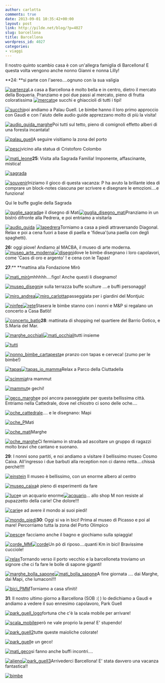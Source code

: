 ```yaml
---
author: carlotta
comments: true
date: 2013-09-01 10:35:42+00:00
layout: post
link: http://pilde.net/blog/?p=4027
slug: barcellona
title: Barcellona
wordpress_id: 4027
categories:
- viaggi
---
```


Il nostro quinto scambio casa è con un'allegra famiglia di Barcellona! E questa volta vengono anche nonno Gianni e nonna Lilly!

**24: **si parte con l'aereo....ognuno con la sua valigia

[![partenza](http://pilde.net/blog/wp-content/uploads/2013/10/partenza.jpg)](http://pilde.net/blog/wp-content/uploads/2013/10/partenza.jpg)La casa a Barcellona è molto bella e in centro, dietro il mercato della Boqueria. Pranziamo e poi due passi al mercato, pieno di frutta coloratissima [![mercato](http://pilde.net/blog/wp-content/uploads/2013/10/mercato.jpg)](http://pilde.net/blog/wp-content/uploads/2013/10/mercato.jpg)e succhi e ghiaccioli di tutti i tipi!

[![succhi](http://pilde.net/blog/wp-content/uploads/2013/10/succhi.jpg)](http://pilde.net/blog/wp-content/uploads/2013/10/succhi.jpg)poi andiamo a Palau Guell. Le bimbe hanno il loro primo approccio con Gaudì e con l'aiuto delle audio guide apprezzano molto di più la visita!

[![audio_guida_marghe](http://pilde.net/blog/wp-content/uploads/2013/10/audio_guida_marghe.jpg)](http://pilde.net/blog/wp-content/uploads/2013/10/audio_guida_marghe.jpg)Poi tutti sul tetto, pieno di comignoli effetto alberi di una foresta incantata!

[![palau_guell](http://pilde.net/blog/wp-content/uploads/2013/10/palau_guell.jpg)](http://pilde.net/blog/wp-content/uploads/2013/10/palau_guell.jpg)A seguire visitiamo la zona del porto

[![pesci](http://pilde.net/blog/wp-content/uploads/2013/10/pesci.jpg)](http://pilde.net/blog/wp-content/uploads/2013/10/pesci.jpg)vicino alla statua di Cristoforo Colombo

[![mati_leone](http://pilde.net/blog/wp-content/uploads/2013/10/mati_leone.jpg)](http://pilde.net/blog/wp-content/uploads/2013/10/mati_leone.jpg)**25**: Visita alla Sagrada Familia! Imponente, affascinante, mistica!

[![sagrada](http://pilde.net/blog/wp-content/uploads/2013/10/sagrada.jpg)](http://pilde.net/blog/wp-content/uploads/2013/10/sagrada.jpg)

[![souvenir](http://pilde.net/blog/wp-content/uploads/2013/10/souvenir.jpg)](http://pilde.net/blog/wp-content/uploads/2013/10/souvenir.jpg)Iniziamo il gioco di questa vacanza: P ha avuto la brillante idea di comprare un block-notes ciascuna per scrivere e disegnare le emozioni....e funziona!

Qui le buffe guglie della Sagrada

[![guglie_sagrada](http://pilde.net/blog/wp-content/uploads/2013/10/guglie_sagrada1.jpg)](http://pilde.net/blog/wp-content/uploads/2013/10/guglie_sagrada1.jpg)e il disegno di Mati[![guglia_disegno_mati](http://pilde.net/blog/wp-content/uploads/2013/10/guglia_disegno_mati.jpg)](http://pilde.net/blog/wp-content/uploads/2013/10/guglia_disegno_mati.jpg)Pranziamo in un bistrò difronte alla Pedrera, e poi entriamo a visitarla

[![audio_guida](http://pilde.net/blog/wp-content/uploads/2013/10/audio_guida.jpg)](http://pilde.net/blog/wp-content/uploads/2013/10/audio_guida.jpg) [![lapedrera](http://pilde.net/blog/wp-content/uploads/2013/10/lapedrera.jpg)](http://pilde.net/blog/wp-content/uploads/2013/10/lapedrera.jpg)Torniamo a casa a piedi attraversando Diagonal. Relax e poi a cena fuori a base di paella e 'fideua'(una paella con degli spaghetti).

**26:** oggi piove! Andiamo al MACBA, il museo di arte moderna. [![museo_arte_moderna](http://pilde.net/blog/wp-content/uploads/2013/10/museo_arte_moderna.jpg)](http://pilde.net/blog/wp-content/uploads/2013/10/museo_arte_moderna.jpg)[![disegni](http://pilde.net/blog/wp-content/uploads/2013/10/disegni.jpg)](http://pilde.net/blog/wp-content/uploads/2013/10/disegni.jpg)dove le bimbe disegnano i loro capolavori, come 'Caos di oro e argento' ! e cena con le Tapas!

**27**:** **mattina alla Fondazione Mirò

[![mati_mirò](http://pilde.net/blog/wp-content/uploads/2013/10/mati_mirò.jpg)](http://pilde.net/blog/wp-content/uploads/2013/10/mati_mirò.jpg)mhhhhh....figo! Anche questi li disegnamo!

[![museo_disegni](http://pilde.net/blog/wp-content/uploads/2013/10/museo_disegni.jpg)](http://pilde.net/blog/wp-content/uploads/2013/10/museo_disegni.jpg)e sulla terrazza buffe sculture ....e buffi personaggi!

[![miro_andrea](http://pilde.net/blog/wp-content/uploads/2013/10/miro_andrea.jpg)](http://pilde.net/blog/wp-content/uploads/2013/10/miro_andrea.jpg)[![miro_carlotta](http://pilde.net/blog/wp-content/uploads/2013/10/miro_carlotta1.jpg)](http://pilde.net/blog/wp-content/uploads/2013/10/miro_carlotta1.jpg)passeggiata per i giardini del Montjuic

[![ninfee](http://pilde.net/blog/wp-content/uploads/2013/10/ninfee.jpg)](http://pilde.net/blog/wp-content/uploads/2013/10/ninfee.jpg)[![rete](http://pilde.net/blog/wp-content/uploads/2013/10/rete.jpg)](http://pilde.net/blog/wp-content/uploads/2013/10/rete.jpg)Stasera le bimbe stanno con i nonni e M&P si regalano un concerto a Casa Batlò!


[![concerto_batlo](http://pilde.net/blog/wp-content/uploads/2013/10/concerto_batlo.jpg)](http://pilde.net/blog/wp-content/uploads/2013/10/concerto_batlo.jpg)**28**: mattinata di shopping nel quartiere del Barrio Gotico, e S.Maria del Mar.


[![marghe_occhiali](http://pilde.net/blog/wp-content/uploads/2013/10/marghe_occhiali.jpg)](http://pilde.net/blog/wp-content/uploads/2013/10/marghe_occhiali.jpg)[![mati_occhiali](http://pilde.net/blog/wp-content/uploads/2013/10/mati_occhiali.jpg)](http://pilde.net/blog/wp-content/uploads/2013/10/mati_occhiali.jpg)tutti insieme

[![tutti](http://pilde.net/blog/wp-content/uploads/2013/10/tutti1.jpg)](http://pilde.net/blog/wp-content/uploads/2013/10/tutti1.jpg)

[![nonno_bimbe_cartapesta](http://pilde.net/blog/wp-content/uploads/2013/10/nonno_bimbe_cartapesta.jpg)](http://pilde.net/blog/wp-content/uploads/2013/10/nonno_bimbe_cartapesta.jpg)e pranzo con tapas e cerveca! (zumo per le bimbe!)

[![tapas](http://pilde.net/blog/wp-content/uploads/2013/10/tapas.jpg)](http://pilde.net/blog/wp-content/uploads/2013/10/tapas.jpg)[![tapas_io_mamma](http://pilde.net/blog/wp-content/uploads/2013/10/tapas_io_mamma.jpg)](http://pilde.net/blog/wp-content/uploads/2013/10/tapas_io_mamma.jpg)Relax a Parco della Ciuttadella

[![scimmia](http://pilde.net/blog/wp-content/uploads/2013/10/scimmia1.jpg)](http://pilde.net/blog/wp-content/uploads/2013/10/scimmia1.jpg)tra mammut

[![mammut](http://pilde.net/blog/wp-content/uploads/2013/10/mammut.jpg)](http://pilde.net/blog/wp-content/uploads/2013/10/mammut.jpg)e gechi!

[![geco_marghe](http://pilde.net/blog/wp-content/uploads/2013/10/geco_marghe.jpg)](http://pilde.net/blog/wp-content/uploads/2013/10/geco_marghe.jpg)e poi ancora passeggiate per questa bellissima città. Entriamo nella Cattedrale, dove nel chiostro ci sono delle oche....

[![oche_cattedrale](http://pilde.net/blog/wp-content/uploads/2013/10/oche_cattedrale.jpg)](http://pilde.net/blog/wp-content/uploads/2013/10/oche_cattedrale.jpg).... e le disegnano: Mapi

[![oche_P](http://pilde.net/blog/wp-content/uploads/2013/10/oche_P.jpg)](http://pilde.net/blog/wp-content/uploads/2013/10/oche_P.jpg)Mati

[![oche_mati](http://pilde.net/blog/wp-content/uploads/2013/10/oche_mati.jpg)](http://pilde.net/blog/wp-content/uploads/2013/10/oche_mati.jpg)Marghe

[![oche_marghe](http://pilde.net/blog/wp-content/uploads/2013/10/oche_marghe.jpg)](http://pilde.net/blog/wp-content/uploads/2013/10/oche_marghe.jpg)Ci fermiamo in strada ad ascoltare un gruppo di ragazzi molto bravi che cantano e suonano.

**29**: I nonni sono partiti, e noi andiamo a visitare il bellissimo museo Cosmo Caixa. All'ingresso i due barbuti alla reception non ci danno retta....chissà perchè!!!!

[![einstein](http://pilde.net/blog/wp-content/uploads/2013/10/einstein.jpg)](http://pilde.net/blog/wp-content/uploads/2013/10/einstein.jpg) Il museo è bellissimo, con un enorme albero al centro

[![museo_caixa](http://pilde.net/blog/wp-content/uploads/2013/10/museo_caixa.jpg)](http://pilde.net/blog/wp-content/uploads/2013/10/museo_caixa.jpg)è pieno di esperimenti da fare

[![luce](http://pilde.net/blog/wp-content/uploads/2013/10/luce.jpg)](http://pilde.net/blog/wp-content/uploads/2013/10/luce.jpg)e un acquario enorme[![acquario](http://pilde.net/blog/wp-content/uploads/2013/10/acquario.jpg)](http://pilde.net/blog/wp-content/uploads/2013/10/acquario.jpg)... allo shop M non resiste al pupazzetto della carie! Che dolore!!!

[![carie](http://pilde.net/blog/wp-content/uploads/2013/10/carie.jpg)](http://pilde.net/blog/wp-content/uploads/2013/10/carie.jpg)e ad avere il mondo ai suoi piedi!

[![mondo_piedi](http://pilde.net/blog/wp-content/uploads/2013/10/mondo_piedi.jpg)](http://pilde.net/blog/wp-content/uploads/2013/10/mondo_piedi.jpg)**30**: Oggi si va in bici! Prima al museo di Picasso e poi al mare! Percorriamo tutta la zona del Porto Olimpico

[![pesce](http://pilde.net/blog/wp-content/uploads/2013/10/pesce.jpg)](http://pilde.net/blog/wp-content/uploads/2013/10/pesce.jpg)e facciamo anche il bagno e giochiamo sulla spiaggia!

[![corde_MM](http://pilde.net/blog/wp-content/uploads/2013/10/corde_MM.jpg)](http://pilde.net/blog/wp-content/uploads/2013/10/corde_MM.jpg)[![corde](http://pilde.net/blog/wp-content/uploads/2013/10/corde.jpg)](http://pilde.net/blog/wp-content/uploads/2013/10/corde.jpg)Un pò di riposo....quanti Km in bici! Bravissime cucciole!

[![relax](http://pilde.net/blog/wp-content/uploads/2013/10/relax.jpg)](http://pilde.net/blog/wp-content/uploads/2013/10/relax.jpg)Tornando verso il porto vecchio e la barcelloneta troviamo un signore che ci fa fare le bolle di sapone giganti!

[![marghe_bolla_sapone](http://pilde.net/blog/wp-content/uploads/2013/10/marghe_bolla_sapone.jpg)](http://pilde.net/blog/wp-content/uploads/2013/10/marghe_bolla_sapone.jpg)[![mati_bolla_sapone](http://pilde.net/blog/wp-content/uploads/2013/10/mati_bolla_sapone.jpg)](http://pilde.net/blog/wp-content/uploads/2013/10/mati_bolla_sapone.jpg)A fine giornata .... dai Marghe, dai Mapi, che lumaconi!!!

[![bici_PMM](http://pilde.net/blog/wp-content/uploads/2013/10/bici_PMM.jpg)](http://pilde.net/blog/wp-content/uploads/2013/10/bici_PMM.jpg)Torniamo a casa sfiniti!

**31**: Il nostro ultimo giorno a Barcellona (SOB :( ) lo dedichiamo a Gaudì e andiamo a vedere il suo ennesimo capolavoro, Park Guell

[![park_guell_logo](http://pilde.net/blog/wp-content/uploads/2013/10/park_guell_logo.jpg)](http://pilde.net/blog/wp-content/uploads/2013/10/park_guell_logo.jpg)fortuna che c'è la scala mobile per arrivare!

[![scala_mobile](http://pilde.net/blog/wp-content/uploads/2013/10/scala_mobile.jpg)](http://pilde.net/blog/wp-content/uploads/2013/10/scala_mobile.jpg)però ne vale proprio la pena! E' stupendo!

[![park_guell2](http://pilde.net/blog/wp-content/uploads/2013/10/park_guell2.jpg)](http://pilde.net/blog/wp-content/uploads/2013/10/park_guell2.jpg)tutte queste maioliche colorate!

[![park_guell](http://pilde.net/blog/wp-content/uploads/2013/10/park_guell.jpg)](http://pilde.net/blog/wp-content/uploads/2013/10/park_guell.jpg)e un geco!

[![mati_geco](http://pilde.net/blog/wp-content/uploads/2013/10/mati_geco.jpg)](http://pilde.net/blog/wp-content/uploads/2013/10/mati_geco.jpg)si fanno anche buffi incontri....

[![alieno](http://pilde.net/blog/wp-content/uploads/2013/10/alieno.jpg)](http://pilde.net/blog/wp-content/uploads/2013/10/alieno.jpg)[![park_guell3](http://pilde.net/blog/wp-content/uploads/2013/10/park_guell3.jpg)](http://pilde.net/blog/wp-content/uploads/2013/10/park_guell3.jpg)Arrivederci Barcellona! E' stata davvero una vacanza fantastica!!

[![bimbe](http://pilde.net/blog/wp-content/uploads/2013/10/bimbe.jpg)](http://pilde.net/blog/wp-content/uploads/2013/10/bimbe.jpg)


